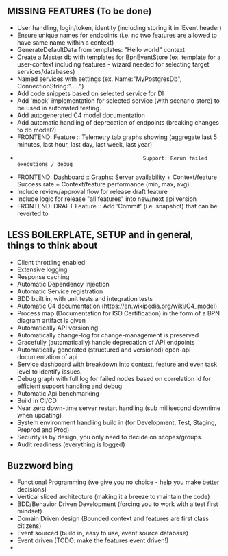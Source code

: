 
## MISSING FEATURES (To be done)
- User handling, login/token, identity (including storing it in IEvent header)
- Ensure unique names for endpoints (i.e. no two features are allowed to have same name within a context)
- GenerateDefaultData from templates: "Hello world" context
- Create a Master db with templates for BpnEventStore (ex. template for a user-context including features - wizard needed for selecting target services/databases)
- Named services with settings (ex. Name:"MyPostgresDb", ConnectionString:".....")
- Add code snippets based on selected service for DI
- Add 'mock' implementation for selected service (with scenario store) to be used in automated testing.
- Add autogenerated C4 model documentation
- Add automatic handling of deprecation of endpoints (breaking changes to db model?)
- FRONTEND: Feature   :: Telemetry tab graphs showing (aggregate last 5 minutes, last hour, last day, last week, last year)
-											   Support: Rerun failed executions / debug
- FRONTEND: Dashboard :: Graphs: Server availability + Context/feature Success rate + Context/feature performance (min, max, avg)
- Include review/approval flow for release draft feature
- Include logic for release "all features" into new/next api version 
- FRONTEND: DRAFT Feature :: Add 'Commit' (i.e. snapshot) that can be reverted to

## LESS BOILERPLATE, SETUP and in general, things to think about
- Client throttling enabled
- Extensive logging 
- Response caching
- Automatic Dependency Injection
- Automatic Service registration
- BDD built in, with unit tests and integration tests
- Automatic C4 documentation (https://en.wikipedia.org/wiki/C4_model)
- Process map (Documentation for ISO Certification) in the form of a BPN diagram artifact is given
- Automatically API versioning
- Automatically change-log for change-management is preserved
- Gracefully (automatically) handle deprecation of API endpoints
- Automatically generated (structured and versioned) open-api documentation of api
- Service dashboard with breakdown into context, feature and even task level to identify issues.
- Debug graph with full log for failed nodes based on correlation id for efficient support handling and debug
- Automatic Api benchmarking
- Build in CI/CD 
- Near zero down-time server restart handling (sub millisecond downtime when updating)
- System environment handling build in (for Development, Test, Staging, Preprod and Prod)
- Security is by design, you only need to decide on scopes/groups.
- Audit readiness (everything is logged)

## Buzzword bing
- Functional Programming (we give you no choice - help you make better decisions)
- Vertical sliced architecture (making it a breeze to maintain the code)
- BDD/Behavior Driven Development (forcing you to work with a test first mindset)
- Domain Driven design (Bounded context and features are first class citizens)
- Event sourced (build in, easy to use, event source database)
- Event driven (TODO: make the features event driven!)
- 
